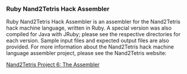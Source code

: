 ### Ruby Nand2Tetris Hack Assembler


Ruby Nand2Tetris Hack Assembler is an assembler for the Nand2Tetris hack machine language, written in Ruby.  A special version was also compiled for Java with JRuby; please see the respective directories for each version.  Sample input files and expected output files are also provided.  For more information about the Nand2Tetris hack machine language assembler project, please see the Nand2Tetris website:

[Nand2Tetris Project 6: The Assembler](http://nand2tetris.org/06.php)
